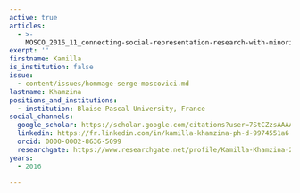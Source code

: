 ```yaml
---
active: true
articles:
  - >-
    MOSCO_2016_11_connecting-social-representation-research-with-minority-influence
exerpt: ''
firstname: Kamilla
is_institution: false
issue:
  - content/issues/hommage-serge-moscovici.md
lastname: Khamzina
positions_and_institutions:
  - institution: Blaise Pascal University, France
social_channels:
  google_scholar: https://scholar.google.com/citations?user=7StCZzsAAAAJ&hl=fr
  linkedin: https://fr.linkedin.com/in/kamilla-khamzina-ph-d-9974551a6
  orcid: 0000-0002-8636-5099
  researchgate: https://www.researchgate.net/profile/Kamilla-Khamzina-2
years:
  - 2016

---
```

